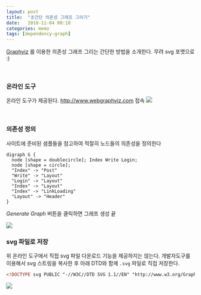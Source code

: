 ```yaml
---
layout: post
title:  "초간단 의존성 그래프 그리기"
date:   2018-11-04 00:10
categories: memo
tags: [dependency-graph]
---
```

[Graphviz](http://www.graphviz.org/) 를 이용한 의존성 그래프 그리는 간단한 방법을 소개한다. 무려 svg 포맷으로 :)

<br>

### 온라인 도구
온라인 도구가 제공된다. http://www.webgraphviz.com 접속
<img src="/images/graphviz.png">

<br>

### 의존성 정의
사이트에 준비된 샘플들을 참고하여 적절히 노드들의 의존성을 정의한다

```
digraph G {
  node [shape = doublecircle]; Index Write Login;
  node [shape = circle];
  "Index" -> "Post"
  "Write" -> "Layout"
  "Login" -> "Layout"
  "Index" -> "Layout"
  "Index" -> "LinkLoading"
  "Layout" -> "Header"
}
```
_Generate Graph_ 버튼을 클릭하면 그래프 생성 끝

<img src="/images/generate-graph.gif">

<br>

### svg 파일로 저장
위 온라인 도구에서 직접 svg 파일 다운로드 기능을 제공하지는 않는다. 개발자도구를 이용해서 svg 스트링을 복사한 후 아래 DTD와 함께 `.svg` 파일로 직접 저장한다.
```html
<!DOCTYPE svg PUBLIC "-//W3C//DTD SVG 1.1//EN" "http://www.w3.org/Graphics/SVG/1.1/DTD/svg11.dtd">
```

<img src="/images/svg-file.png">


